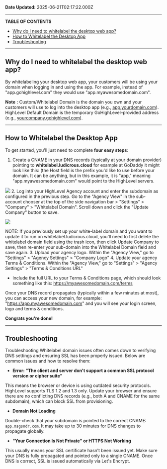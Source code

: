 **Date Updated:** 2025-06-21T02:17:22.000Z

---

**TABLE OF CONTENTS**

* [Why do I need to whitelabel the desktop web app?](#Why-do-I-need-to-whitelabel-the-desktop-web-app?)
* [How to Whitelabel the Desktop App](#How-to-Whitelabel-the-Desktop-App)
* [Troubleshooting](#Troubleshooting)

---

## **Why do I need to whitelabel the desktop web app?**

  
By whitelabeling your desktop web app, your customers will be using your domain when logging in and using the app. For example, instead of "app.gohighlevel.com" they would use "app.myawesomedomain.com". 

  
**Note** **:** Custom/Whitelabel Domain is the domain you own and your customers will use to log into the desktop app (e.g., [app.yourdomain.com](http://app.yourdomain.com)). HighLevel Default Domain is the temporary GoHighLevel–provided address (e.g., [yourcompany.gohighlevel.com](http://yourcompany.gohighlevel.com)).

---

## **How to Whitelabel the Desktop App**

  
To get started, you'll just need to complete **four easy steps**:

1. Create a CNAME in your DNS records (typically at your domain provider) pointing to **whitelabel.ludicrous.cloud** for example at GoDaddy it might look like this: (the Host field is the prefix you'd like to use before your domain. It can be anything, but in this example, it is "app," meaning "app.myawesomedomain.com" would point to the HighLevel servers.  
    
![](https://s3.amazonaws.com/cdn.freshdesk.com/data/helpdesk/attachments/production/155023784682/original/Ie-1UZh8nMPlnU-wV7sYKpMeuSnkym6LGg.png?1711981255)
2. Log into your HighLevel Agency account and enter the subdomain as configured in the previous step. Go to the "Agency View" in the sub-account chooser at the top of the side navigation bar > "Settings" > "Company" > "Whitelabel Domain". Scroll down and click the "Update Company" button to save.  
    
![](https://cdn.filestackcontent.com/SvSJP1VTeimnO8kH6zlK)  
    
NOTE: If you previously set up your white-label domain and you want to update it to run on whitelabel.ludicrous.cloud, you'll need to first delete the whitelabel domain field using the trash icon, then click Update Company to save, then re-enter your sub-domain into the Whitelabel Domain field and save again.
3. Upload your agency logo. Within the "Agency View," go to "Settings" > "Agency Settings" > "Company Logo"
4. Update your agency Terms & Conditions. Within the "Agency View," go to "Settings" > "Agency Settings" > "Terms & Conditions URL"  
   * Include the full URL to your Terms & Conditions page, which should look something like this: [](https://myawesomedomain)<https://myawesomedomain.com/terms>

Once your DNS record propagates (typically within a few minutes at most), you can access your new domain, for example: "<https://app.myawesomedomain.com>" and you will see your login screen, logo and terms & conditions. 

  
**Congrats you're done!**

---

## **Troubleshooting**

  
Troubleshooting Whitelabel domain issues often comes down to verifying DNS settings and ensuring SSL has been properly issued. Below are common issues and how to resolve them:

  
* **Error: "The client and server don't support a common SSL protocol version or cipher suite"**  
    
This means the browser or device is using outdated security protocols. HighLevel supports TLS 1.2 and 1.3 only. Update your browser and ensure there are no conflicting DNS records (e.g., both A and CNAME for the same subdomain), which can block SSL from provisioning.

  
* **Domain Not Loading**  
    
Double-check that your subdomain is pointed to the correct CNAME: `app.msgsndr.com`. It may take up to 30 minutes for DNS changes to propagate globally.

  
* **"Your Connection Is Not Private" or HTTPS Not Working**  
    
This usually means your SSL certificate hasn’t been issued yet. Make sure your DNS is fully propagated and pointed only to a single CNAME. Once DNS is correct, SSL is issued automatically via Let's Encrypt.
  
  